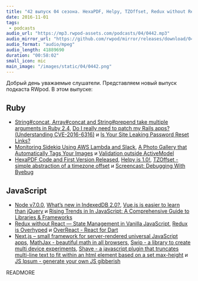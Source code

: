 ```yaml
---
title: "42 выпуск 04 сезона. HexaPDF, Helpy, TZOffset, Redux without React, Next.js, Swip, Shave, MathJax, JS Ipsum и прочее"
date: 2016-11-01
tags:
 - podcasts
audio_url: "https://mp3.rwpod-assets.com/podcasts/04/0442.mp3"
audio_mirror_url: "https://github.com/rwpod/mirror/releases/download/04.42/0442.mp3"
audio_format: "audio/mpeg"
audio_length: 41889690
duration: "00:58:02"
small_icon: mic
main_image: "/images/static/04/0442.png"
---
```


Добрый день уважаемые слушатели. Представляем новый выпуск подкаста RWpod. В этом выпуске:

## Ruby

 - [String#concat, Array#concat and String#prepend take multiple arguments in Ruby 2.4](http://blog.bigbinary.com/2016/10/28/string-array-concat-and-string-prepend-take-multiple-arguments-in-ruby-2-4.html), [Do I really need to patch my Rails apps? (Understanding CVE-2016-6316)](http://ducktypelabs.com/do-i-really-need-to-upgrade-my-rails-apps/) и [Is Your Site Leaking Password Reset Links?](https://robots.thoughtbot.com/is-your-site-leaking-password-reset-links)
 - [Monitoring Sidekiq Using AWS Lambda and Slack](http://brandonhilkert.com/blog/monitoring-sidekiq-using-aws-lambda-and-slack/), [A Photo Gallery that Automatically Tags Your Images](https://blog.rebased.pl/2016/10/25/computer-vision-2.html) и [Validation outside ActiveModel](http://blog.ragnarson.com/2016/10/26/validation-outside-activemodel.html)
 - [HexaPDF Code and First Version Released](http://gettalong.org/blog/2016/hexapdf-code-and-first-version-released.html), [Helpy is 1.0!](https://helpy.io/blog/helpy-1.0/), [TZOffset - simple abstraction of a timezone offset](https://github.com/molybdenum-99/tz_offset) и [Screencast: Debugging With Byebug](http://www.rubypigeon.com/posts/screencast-debugging-with-byebug/)

## JavaScript

 - [Node v7.0.0](https://nodejs.org/en/blog/release/v7.0.0/), [What’s new in IndexedDB 2.0?](https://hacks.mozilla.org/2016/10/whats-new-in-indexeddb-2-0/), [Vue.js is easier to learn than jQuery](https://medium.com/js-dojo/vue-js-is-easier-to-learn-than-jquery-abbbb9c12cf8) и [Rising Trends in In JavaScript: A Comprehensive Guide to Libraries & Frameworks](https://envato.com/blog/rising-trends-in-javascript/)
 - [Redux without React — State Management in Vanilla JavaScript](https://www.sitepoint.com/redux-without-react-state-management-vanilla-javascript/), [Redux is Overhyped](https://medium.com/@shakiba/redux-is-overhyped-3ad6e42b7730) и [OverReact - React for Dart](https://workiva.github.io/over_react/)
 - [Next.js – small framework for server-rendered universal JavaScript apps](https://zeit.co/blog/next), [MathJax - beautiful math in all browsers](https://www.mathjax.org/), [Swip - a library to create multi device experiments](https://github.com/paulsonnentag/swip), [Shave - a  javascript plugin that truncates multi-line text to fit within an html element based on a set max-height](https://dollarshaveclub.github.io/shave/) и [JS Ipsum - generate your own JS gibberish](http://jsipsum.lunarlogic.io/)

READMORE
